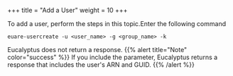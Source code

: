 +++
title = "Add a User"
weight = 10
+++

To add a user, perform the steps in this topic.Enter the following command 

    euare-usercreate -u <user_name> -g <group_name> -k

Eucalyptus does not return a response. 
{{% alert title="Note" color="success" %}}
If you include the parameter, Eucalyptus returns a response that includes the user's ARN and GUID. 
{{% /alert %}}
